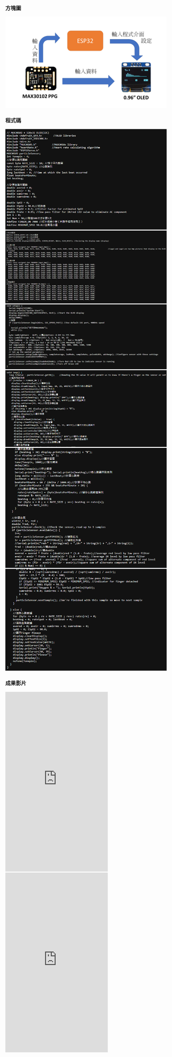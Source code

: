 ### 方塊圖
![](https://github.com/phantom3035/MCU-HW/blob/main/images/OLED.png?raw=true)

### 程式碼
![](https://github.com/phantom3035/MCU-HW/blob/main/images/OLED1.png?raw=true)
![](https://github.com/phantom3035/MCU-HW/blob/main/images/OLED2.png?raw=true)
![](https://github.com/phantom3035/MCU-HW/blob/main/images/OLED3.png?raw=true)
![](https://github.com/phantom3035/MCU-HW/blob/main/images/OLED4.png?raw=true)
![](https://github.com/phantom3035/MCU-HW/blob/main/images/OLED5.png?raw=true)
![](https://github.com/phantom3035/MCU-HW/blob/main/images/OLED6.png?raw=true)
### 成果影片
<iframe width="320" height="560" src="https://www.youtube.com/embed/7jaahgrcVJU" title="心跳一" frameborder="0" allow="accelerometer; autoplay; clipboard-write; encrypted-media; gyroscope; picture-in-picture; web-share" allowfullscreen></iframe>
<iframe width="320" height="560" src="https://www.youtube.com/embed/Pj2sm8fbhmE" title="心跳二" frameborder="0" allow="accelerometer; autoplay; clipboard-write; encrypted-media; gyroscope; picture-in-picture; web-share" allowfullscreen></iframe>
